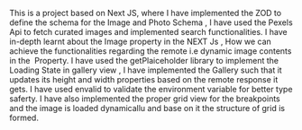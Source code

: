 This is a project based on Next JS, where I have implemented the ZOD to define the schema for the Image and Photo Schema , I have used the Pexels Api to fetch curated images and implemented search functionalities. I have in-depth learnt about the Image property in the 
NEXT Js , How we can achieve the functionalities regarding the remote i.e dynamic image contents in the <Image> Property. I have used the getPlaiceholder library to implement the Loading State in gallery view , I have implemented the Gallery such that it updates its 
height and width properties based on the remote response it gets. I have used envalid to validate the environment variable for better type saferty. I have also implemented the proper grid view for the breakpoints and the image is loaded dynamicallu and base on it the 
structure of grid is formed.
